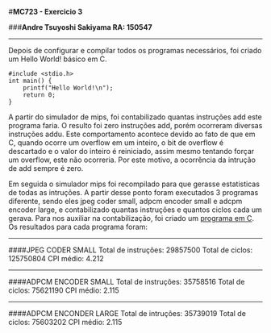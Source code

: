 #**MC723 - Exercicio 3**

###**Andre Tsuyoshi Sakiyama RA: 150547**

----------

Depois de configurar e compilar todos os programas necessários, foi criado um Hello World! básico em C.

    #include <stdio.h>
	int main() {
		printf("Hello World!\n");
		return 0;
	}


A partir do simulador de mips, foi contabilizado quantas instruções add este programa faria. O resulto foi zero instruções add, porém ocorreram diversas instruções addu. Este comportamento acontece devido ao fato de que em C, quando ocorre um overflow em um inteiro, o bit de overflow é descartado e o valor do inteiro é reiniciado, assim mesmo tentando forçar um overflow, este não ocorreria. Por este motivo, a ocorrência da intrução de add sempre é zero.

Em seguida o simulador mips foi recompilado para que gerasse estatisticas de todas as intruções. 
A partir desse ponto foram executados 3 programas diferente, sendo eles jpeg coder small, adpcm encoder small e adcpm encoder large, e contabilizado quantas instruções e quantos ciclos cada um gerava. Para nos auxiliar na contabilização, foi criado um [programa em C](https://github.com/Dekkoh/MC723/blob/master/exercicio3/arqRead.c).
Os resultados para cada programa foram:


----------
####JPEG CODER SMALL
Total de instruções: 29857500
Total de ciclos: 125750804
CPI médio: 4.212

----------
####ADPCM ENCODER SMALL
Total de instruções: 35758516
Total de ciclos: 75621190
CPI médio: 2.115


----------
####ADPCM ENCONDER LARGE
Total de intruções: 35739019
Total de ciclos: 75603202
CPI médio: 2.115